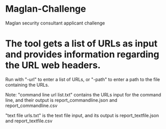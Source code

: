 # Maglan-Challenge
Maglan security consultant applicant challenge

# The tool gets a list of URLs as input and provides information regarding the URL web headers.

Run with "-url" to enter a list of URLs, or "-path" to enter a path to the file containing the URLs.

Note: "command line url list.txt" contains the URLs input for the command line, and their output is report_commandline.json and report_commandline.csv

"text file urls.txt" is the text file input, and its output is report_textfile.json and report_textfile.csv